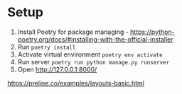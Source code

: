 # Setup
1. Install Poetry for package managing - https://python-poetry.org/docs/#installing-with-the-official-installer
2. Run `poetry install`
3. Activate virtual environment `poetry env activate`
4. Run server `poetry run python manage.py runserver`
5. Open http://127.0.0.1:8000/

https://preline.co/examples/layouts-basic.html